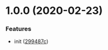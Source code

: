 # 1.0.0 (2020-02-23)


### Features

* init ([299487c](https://github.com//gyh9457/specification/commit/299487cef0435c1cd15c9840b152a4f8e97ebd17))



